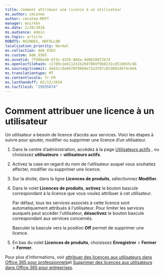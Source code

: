 ```yaml
---
title: Comment attribuer une licence à un utilisateur
ms.author: cmcatee
author: cmcatee-MSFT
manager: mnirkhe
ms.date: 2/20/2018
ms.audience: Admin
ms.topic: article
ROBOTS: NOINDEX, NOFOLLOW
localization_priority: Normal
ms.collection: Adm_O365
ms.custom: Adm_O365
ms.assetid: 7fd08e48-6f3c-4259-88da-4d06288f2b7d
ms.openlocfilehash: c1789c2eb11241b204f069f9b8231cd51b655c4b
ms.sourcegitcommit: dd43cc0a9470f98b8ef2a3787c823801d674c666
ms.translationtype: MT
ms.contentlocale: fr-FR
ms.lasthandoff: 02/12/2019
ms.locfileid: "29935674"
---
```

# <a name="how-to-assign-a-license-to-a-user"></a>Comment attribuer une licence à un utilisateur

Un utilisateur a besoin de licence d’accès aux services. Voici les étapes à suivre pour ajouter, modifier ou supprimer une licence d’un utilisateur.
  
1. Dans le centre d’administration, accédez à la page [Utilisateurs actifs](https://go.microsoft.com/fwlink/p/?linkid=834822) , ou choisissez **utilisateurs** \> **utilisateurs actifs**.
    
2. Activez la case en regard du nom de l’utilisateur auquel vous souhaitez affecter, modifier ou supprimer une licence.
    
3. Sur la droite, dans la ligne **Licences de produits**, sélectionnez **Modifier**.
    
4. Dans le volet **Licences de produits**, **activez** le bouton bascule correspondant à la licence que vous voulez attribuer à cet utilisateur. 
    
    Par défaut, tous les services associés à cette licence sont automatiquement attribués à l'utilisateur. Pour limiter les services auxquels peut accéder l'utilisateur, **désactivez** le bouton bascule correspondant aux services concernés. 
    
    Basculer la bascule vers la position **Off** permet de supprimer une licence. 
    
5. En bas du volet **Licences de produits**, choisissez **Enregistrer** \> **Fermer** \> **Fermer**.
    
Pour plus d’informations, voir [attribuer des licences aux utilisateurs dans Office 365 pour professionnels](https://support.office.com/article/997596b5-4173-4627-b915-36abac6786dc)et [Supprimer des licences aux utilisateurs dans Office 365 pour entreprises](https://support.office.com/article/9b497c85-d0a4-4735-80fa-d3565bc05bd1).
  

